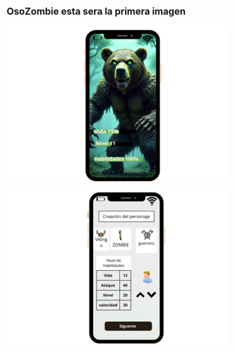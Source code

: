 ## OsoZombie esta sera la primera imagen
![OsoZombie](imagen/OsoZombie.png)

![OsoZombie](imagen/OsoZombie2.png)
